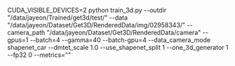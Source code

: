 
CUDA_VISIBLE_DEVICES=2 python train_3d.py --outdir "/data/jayeon/Trained/get3d/test/" --data "/data/jayeon/Dataset/Get3D/RenderedData/img/02958343/" --camera_path "/data/jayeon/Dataset/Get3D/RenderedData/camera" --gpus=1 --batch=4 --gamma=40 --batch-gpu=4 --data_camera_mode shapenet_car --dmtet_scale 1.0 --use_shapenet_split 1 --one_3d_generator 1 --fp32 0 --metrics=""